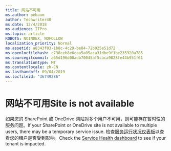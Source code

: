```yaml
---
title: 网站不可用
ms.author: pebaum
author: Techwriter40
ms.date: 12/4/2018
ms.audience: ITPro
ms.topic: article
ROBOTS: NOINDEX, NOFOLLOW
localization_priority: Normal
ms.assetid: a8343f03-1b8c-4c29-be84-72b025e51d72
ms.openlocfilehash: c738ceb8e6caa5a05aca31dbe9f1be235320a785
ms.sourcegitcommit: a65d196d00adb70045af5caca9828fe44b951f61
ms.translationtype: MT
ms.contentlocale: zh-CN
ms.lasthandoff: 09/04/2019
ms.locfileid: "36749286"
---
```

# <a name="site-is-not-available"></a><span data-ttu-id="9fb9d-102">网站不可用</span><span class="sxs-lookup"><span data-stu-id="9fb9d-102">Site is not available</span></span>

<span data-ttu-id="9fb9d-103">如果您的 SharePoint 或 OneDrive 网站对多个用户不可用，则可能存在暂时性的服务问题。</span><span class="sxs-lookup"><span data-stu-id="9fb9d-103">If your SharePoint or OneDrive site is not available to multiple users, there may be a temporary service issue.</span></span> <span data-ttu-id="9fb9d-104">检查[服务运行状况仪表板](https://admin.microsoft.com/AdminPortal/Home#/servicehealth)以查看您的租户是否受到影响。</span><span class="sxs-lookup"><span data-stu-id="9fb9d-104">Check the [Service Health dashboard](https://admin.microsoft.com/AdminPortal/Home#/servicehealth) to see if your tenant is impacted.</span></span> 
  

